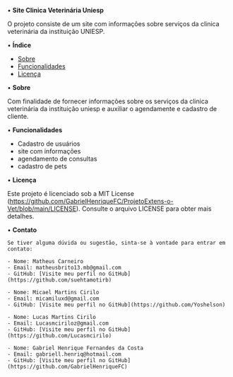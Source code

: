 • **Site Clinica Veterinária Uniesp**

O projeto consiste de um site com informações sobre serviços da clinica veterinária da instituição UNIESP.

• **Índice**

- [Sobre](#sobre)
- [Funcionalidades](#funcionalidades)
- [Licença](#licença)

• **Sobre**

Com finalidade de fornecer informações sobre os serviços da clinica veterinária da instituição uniesp e auxiliar o agendamente e cadastro de cliente.

• **Funcionalidades**

- Cadastro de usuários
- site com informações
- agendamento de consultas
- cadastro de pets 

• **Licença**

Este projeto é licenciado sob a MIT License (https://github.com/GabrielHenriqueFC/ProjetoExtens-o-Vet/blob/main/LICENSE). Consulte o arquivo LICENSE para obter mais detalhes.

• **Contato**

    Se tiver alguma dúvida ou sugestão, sinta-se à vontade para entrar em contato:

    - Nome: Matheus Carneiro
    - Email: matheusbrito13.mb@gmail.com
    - GitHub: [Visite meu perfil no GitHub](https://github.com/suehtamotirb)

    - Nome: Micael Martins Cirilo
    - Email: micamiluxd@gmail.com
    - GitHub: [Visite meu perfil no GitHub](https://github.com/Yoshelson)

    - Nome: Lucas Martins Cirilo
    - Email: Lucasmciriloz@gmail.com
    - GitHub: [Visite meu perfil no GitHub](https://github.com/Lucasmcirilo)

    - Nome: Gabriel Henrique Fernandes da Costa
    - Email: gabriell.henriq@hotmail.com
    - GitHub: [Visite meu perfil no GitHub](https://github.com/GabrielHenriqueFC)
